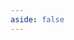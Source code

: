 ```yaml
---
aside: false
---
```


<script setup>
import BlogsList from '../.vitepress/components/BlogsList.vue'
</script>

<BlogsList />
<Footer />
